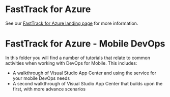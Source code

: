 # FastTrack for Azure

See our [FastTrack for Azure landing page](https://github.com/Azure/FastTrackForAzure) for more information.


# FastTrack for Azure - Mobile DevOps

In this folder you will find a number of tutorials that relate to common activities when working with DevOps for Mobile. This includes:

* A walkthrough of Visual Studio App Center and using the service for your mobile DevOps needs
* A second walkthrough of Visual Studio App Center that builds upon the first, with more advance scenarios
